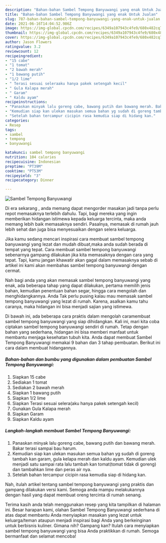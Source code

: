```yaml
---
description: "Bahan-bahan Sambel Tempong Banyuwangi yang enak Untuk Jualan"
title: "Bahan-bahan Sambel Tempong Banyuwangi yang enak Untuk Jualan"
slug: 787-bahan-bahan-sambel-tempong-banyuwangi-yang-enak-untuk-jualan
date: 2021-06-16T14:04:52.986Z
image: https://img-global.cpcdn.com/recipes/6349a107943c4fe9/680x482cq70/sambel-tempong-banyuwangi-foto-resep-utama.jpg
thumbnail: https://img-global.cpcdn.com/recipes/6349a107943c4fe9/680x482cq70/sambel-tempong-banyuwangi-foto-resep-utama.jpg
cover: https://img-global.cpcdn.com/recipes/6349a107943c4fe9/680x482cq70/sambel-tempong-banyuwangi-foto-resep-utama.jpg
author: Jason Flowers
ratingvalue: 3.2
reviewcount: 12
recipeingredient:
- "15 cabe"
- "1 tomat"
- "2 bawah merah"
- "1 bawang putih"
- "1/2 lime"
- " Terasi sesuai seleraaku hanya pakek setengah kecil"
- " Gula Kalapa merah"
- " Garam"
- " Kaldu ayam"
recipeinstructions:
- "Panaskan minyak lalu goreng cabe, bawang putih dan bawang merah. Bakar terasi sampai bau harum."
- "Kemudian siap kan ulekan masukan semua bahan yg sudah di goreng tambah kan garam, gula kelapa merah dan kaldu ayam. Kemudian ulek menjadi satu sampai rata lalu tambah kan tomat(tomat tidak di goreng) dan tambahkan lime dan peras air nya."
- "Setelah bahan tercampur cicipin rasa kemudia siap di hidang kan."
categories:
- Resep
tags:
- sambel
- tempong
- banyuwangi

katakunci: sambel tempong banyuwangi 
nutrition: 104 calories
recipecuisine: Indonesian
preptime: "PT39M"
cooktime: "PT53M"
recipeyield: "3"
recipecategory: Dinner

---
```



![Sambel Tempong Banyuwangi](https://img-global.cpcdn.com/recipes/6349a107943c4fe9/680x482cq70/sambel-tempong-banyuwangi-foto-resep-utama.jpg)

Di era  sekarang , anda memang dapat mengorder masakan jadi tanpa perlu repot memasaknya terlebih dahulu. Tapi, bagi mereka yang ingin memberikan hidangan istimewa kepada keluarga tercinta, maka anda memang lebih baik memasaknya sendiri. Pasalnya, memasak di rumah jauh lebih sehat dan juga bisa menyesuaikan dengan selera keluarga.

Jika kamu sedang mencari inspirasi cara membuat sambel tempong banyuwangi yang lezat dan mudah dibuat,maka anda sudah berada di tempat yang tepat. Cara membuat sambel tempong banyuwangi  sebenarnya gampang dilakukan jika kita memasaknya dengan cara yang tepat. Tapi, kamu jangan khawatir akan gagal dalam memasaknya 
sebab di artikel ini kami akan membahas sambel tempong banyuwangi dengan cermat.  



Nah bagi anda yang akan memasak sambel tempong banyuwangi yang enak, ada beberapa tahap yang dapat dilakukan, pertama memilih jenis bahan, kemudian penentuan bahan segar, hingga cara mengolah dan menghidangkannya. Anda Tak perlu pusing kalau mau memasak sambel tempong banyuwangi yang lezat di rumah. Karena, asalkan kamu  tahu caranya, maka hidangan ini bisa menjadi sajian yang istimewa.

Di bawah ini, ada beberapa cara praktis  dalam mengolah caramembuat sambel tempong banyuwangi yang siap dihidangkan. Kali ini, mari kita coba ciptakan sambel tempong banyuwangi sendiri di rumah. Tetap dengan bahan yang sederhana, hidangan ini bisa memberi manfaat untuk membantu menjaga kesehatan tubuh kita. Anda dapat membuat Sambel Tempong Banyuwangi memakai 9 bahan dan 3 tahap pembuatan. Berikut ini cara dalam membuat hidangannya.

<!--inarticleads1-->

##### Bahan-bahan dan bumbu yang digunakan dalam pembuatan Sambel Tempong Banyuwangi:

1. Siapkan 15 cabe
1. Sediakan 1 tomat
1. Sediakan 2 bawah merah
1. Siapkan 1 bawang putih
1. Siapkan 1/2 lime
1. Siapkan  Terasi sesuai selera(aku hanya pakek setengah kecil)
1. Gunakan  Gula Kalapa merah
1. Siapkan  Garam
1. Siapkan  Kaldu ayam




<!--inarticleads2-->

##### Langkah-langkah membuat Sambel Tempong Banyuwangi:

1. Panaskan minyak lalu goreng cabe, bawang putih dan bawang merah. Bakar terasi sampai bau harum.
1. Kemudian siap kan ulekan masukan semua bahan yg sudah di goreng tambah kan garam, gula kelapa merah dan kaldu ayam. Kemudian ulek menjadi satu sampai rata lalu tambah kan tomat(tomat tidak di goreng) dan tambahkan lime dan peras air nya.
1. Setelah bahan tercampur cicipin rasa kemudia siap di hidang kan.




Nah, itulah artikel tentang  sambel tempong banyuwangi  yang praktis dan gampang dilakukan versi kami. Semoga anda mampu melakukannya dengan hasil yang dapat membuat oreng tercinta di rumah senang. 

Terima kasih anda telah menggunakan resep yang kita tampilkan di halaman ini. Besar harapan kami, olahan  Sambel Tempong Banyuwangi sederhana di atas dapat membantu Anda menyiapkan masakan yang lezat untuk keluarga/teman ataupun menjadi inspirasi bagi Anda yang berkeinginan untuk berbisnis kuliner. Gimana nih? Gampang kan? Itulah cara menyiapkan sambel tempong banyuwangi yang bisa Anda praktikkan di rumah. Semoga bermanfaat dan selamat mencoba!

